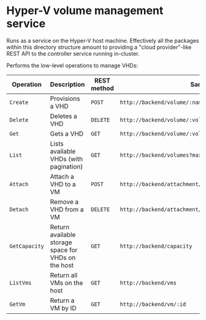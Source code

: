 # Hyper-V volume management service

Runs as a service on the Hyper-V host machine. Effectively all the packages within this directory structure amount to providing a "cloud provider"-like REST API to the controller service running in-cluster.

Performs the low-level operations to manage VHDs:

| Operation     | Description                                         | REST method | Sample                                                 |
|---------------|-----------------------------------------------------|-------------|--------------------------------------------------------|
| `Create`      | Provisions a VHD                                    | `POST`      | `http://backend/volume/:name?size=n`                   |
| `Delete`      | Deletes a VHD                                       | `DELETE`    | `http://backend/volume/:volid`                         |
| `Get`         | Gets a VHD                                          | `GET`       | `http://backend/volume/:volid`                         |
| `List`        | Lists available VHDs (with pagination)              | `GET`       | `http://backend/volumes?maxEntries=n&nextToken=n`      |
| `Attach`      | Attach a VHD to a VM                                | `POST`      | `http://backend/attachment/node/:nodeid/volume/:volid` |
| `Detach`      | Remove a VHD from a VM                              | `DELETE`    | `http://backend/attachment/node/:nodeid/volume/:volid` |
| `GetCapacity` | Return available storage space for VHDs on the host | `GET`       | `http://backend/capacity`                              |
| `ListVms`     | Return all VMs on the host                          | `GET`       | `http://backend/vms`                                   |
| `GetVm`       | Return a VM by ID                                   | `GET`       | `http://backend/vm/:id`                                |
